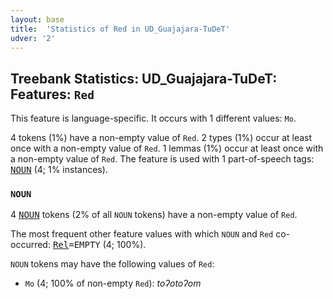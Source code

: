 ```yaml
---
layout: base
title:  'Statistics of Red in UD_Guajajara-TuDeT'
udver: '2'
---
```


## Treebank Statistics: UD_Guajajara-TuDeT: Features: `Red`

This feature is language-specific.
It occurs with 1 different values: `Mo`.

4 tokens (1%) have a non-empty value of `Red`.
2 types (1%) occur at least once with a non-empty value of `Red`.
1 lemmas (1%) occur at least once with a non-empty value of `Red`.
The feature is used with 1 part-of-speech tags: <tt><a href="gub_tudet-pos-NOUN.html">NOUN</a></tt> (4; 1% instances).

### `NOUN`

4 <tt><a href="gub_tudet-pos-NOUN.html">NOUN</a></tt> tokens (2% of all `NOUN` tokens) have a non-empty value of `Red`.

The most frequent other feature values with which `NOUN` and `Red` co-occurred: <tt><a href="gub_tudet-feat-Rel.html">Rel</a></tt><tt>=EMPTY</tt> (4; 100%).

`NOUN` tokens may have the following values of `Red`:

* `Mo` (4; 100% of non-empty `Red`): <em>toʔotoʔom</em>

